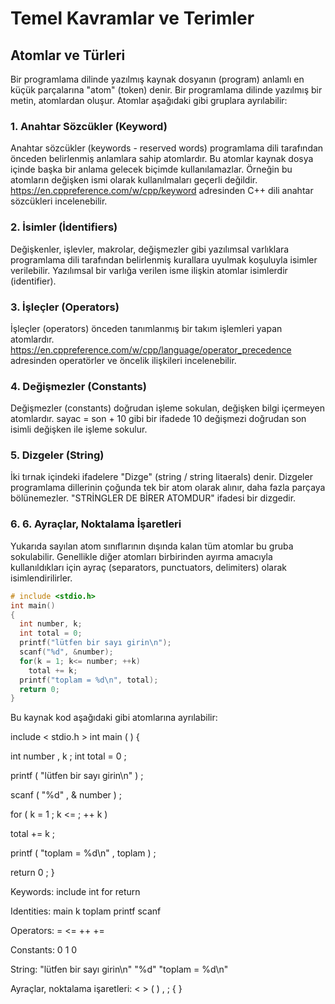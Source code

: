 # Temel Kavramlar ve Terimler
## Atomlar ve Türleri
Bir programlama dilinde yazılmış kaynak dosyanın (program) anlamlı en küçük parçalarına "atom" (token) denir. Bir programlama dilinde yazılmış bir metin, atomlardan oluşur.
Atomlar aşağıdaki gibi gruplara ayrılabilir:
### 1. Anahtar Sözcükler (Keyword)
Anahtar sözcükler (keywords - reserved words) programlama dili tarafından önceden belirlenmiş anlamlara sahip atomlardır. Bu atomlar kaynak dosya içinde başka bir anlama gelecek biçimde kullanılamazlar. Örneğin bu atomların değişken ismi olarak kullanılmaları geçerli değildir.
https://en.cppreference.com/w/cpp/keyword adresinden C++ dili anahtar sözcükleri incelenebilir.
### 2. İsimler (İdentifiers)
Değişkenler, işlevler, makrolar, değişmezler gibi yazılımsal varlıklara programlama dili
tarafından belirlenmiş kurallara uyulmak koşuluyla isimler verilebilir. Yazılımsal bir varlığa
verilen isme ilişkin atomlar isimlerdir (identifier).
### 3. İşleçler (Operators)
İşleçler (operators) önceden tanımlanmış bir takım işlemleri yapan atomlardır.
https://en.cppreference.com/w/cpp/language/operator_precedence adresinden operatörler ve öncelik ilişkileri incelenebilir.
### 4. Değişmezler (Constants)
Değişmezler (constants) doğrudan işleme sokulan, değişken bilgi içermeyen atomlardır. sayac = son + 10 gibi bir ifadede 10 değişmezi doğrudan son isimli değişken ile işleme sokulur.
### 5. Dizgeler (String)
İki tırnak içindeki ifadelere "Dizge" (string / string litaerals) denir. Dizgeler programlama dillerinin çoğunda tek bir atom olarak alınır, daha fazla parçaya bölünemezler. "STRİNGLER DE BİRER ATOMDUR" ifadesi bir dizgedir.
### 6. 6. Ayraçlar, Noktalama İşaretleri
Yukarıda sayılan atom sınıflarının dışında kalan tüm atomlar bu gruba sokulabilir. Genellikle diğer atomları birbirinden ayırma amacıyla kullanıldıkları için ayraç (separators, punctuators, delimiters) olarak isimlendirilirler.
```cpp
# include <stdio.h>
int main()
{
  int number, k;
  int total = 0;
  printf("lütfen bir sayı girin\n");
  scanf("%d", &number);
  for(k = 1; k<= number; ++k)
    total += k;
  printf("toplam = %d\n", total);
  return 0;
}
```
Bu kaynak kod aşağıdaki gibi atomlarına ayrılabilir:

include         <     stdio.h     >   int    main    (     )      {     

int   number     ,     k     ;    int     total     =     0    ;

printf   (     "lütfen bir sayı girin\n"     )    ;    

scanf    (     "%d"     ,      &    number      )     ;

for     (    k    =    1    ;    k    <=    ;    ++    k   )

total     +=     k   ;

printf    (     "toplam = %d\n"     ,     toplam    )    ;   

return      0     ;    }

Keywords: include int for return

Identities: main k toplam printf scanf

Operators: = <= ++ +=

Constants: 0 1 0

String: "lütfen bir sayı girin\n" "%d" "toplam = %d\n"

Ayraçlar, noktalama işaretleri: < > ( ) , ; { }
